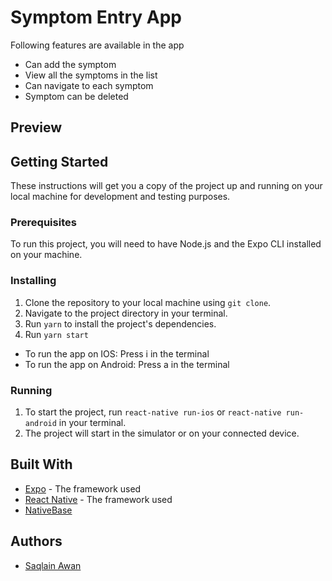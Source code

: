Symptom Entry App
============

Following features are available in the app
- Can add the symptom
- View all the symptoms in the list
- Can navigate to each symptom
- Symptom can be deleted


Preview
---------------



Getting Started
---------------

These instructions will get you a copy of the project up and running on your local machine for development and testing purposes.

### Prerequisites

To run this project, you will need to have Node.js and the Expo CLI installed on your machine.

### Installing

1.  Clone the repository to your local machine using `git clone`.
2.  Navigate to the project directory in your terminal.
3.  Run `yarn` to install the project's dependencies.
4.  Run `yarn start`
- To run the app on IOS: Press i in the terminal
- To run the app on Android: Press a in the terminal

### Running

1.  To start the project, run `react-native run-ios` or `react-native run-android` in your terminal.
2.  The project will start in the simulator or on your connected device.

Built With
----------

*   [Expo](https://expo.dev/) - The framework used
*   [React Native](https://reactnative.dev/) - The framework used
*   [NativeBase](https://nativebase.io/)

Authors
-------

*   [Saqlain Awan](https://github.com/saqlaan)
